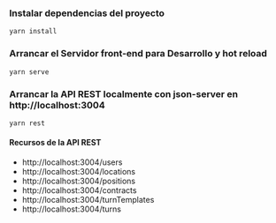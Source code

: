 ### Instalar dependencias del proyecto

```
yarn install
```

### Arrancar el Servidor front-end para Desarrollo y hot reload

```
yarn serve
```

### Arrancar la API REST localmente con json-server en http://localhost:3004

```
yarn rest
```

#### Recursos de la API REST

- http://localhost:3004/users
- http://localhost:3004/locations
- http://localhost:3004/positions
- http://localhost:3004/contracts
- http://localhost:3004/turnTemplates
- http://localhost:3004/turns
